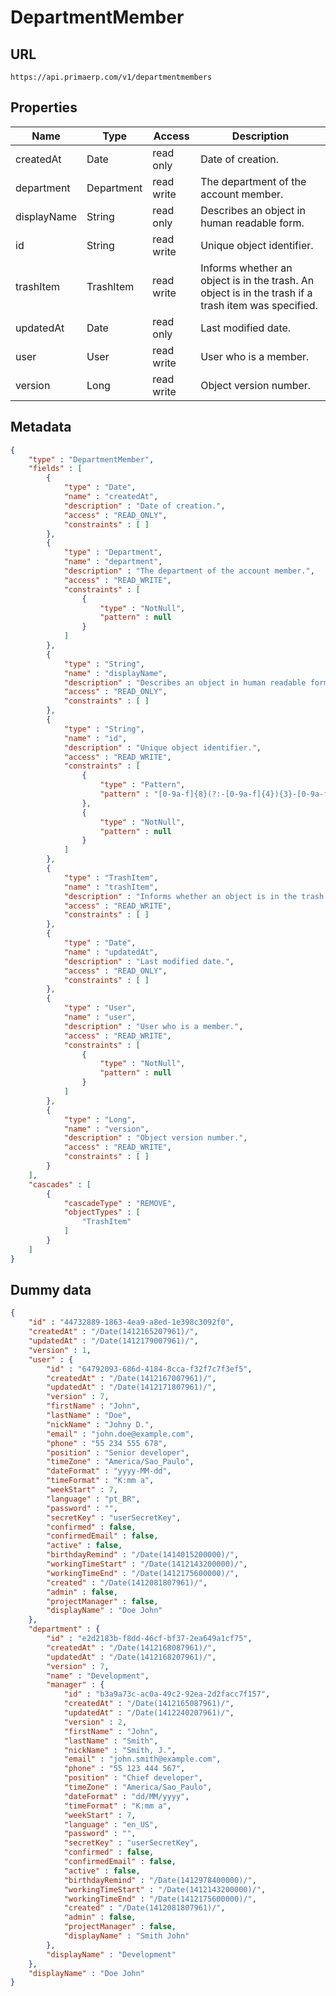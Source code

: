 DepartmentMember
==

## URL

	https://api.primaerp.com/v1/departmentmembers

## Properties

| Name        | Type       | Access     | Description                                                                                         |
|-------------|------------|------------|-----------------------------------------------------------------------------------------------------|
| createdAt   | Date       | read only  | Date of creation.                                                                                   |
| department  | Department | read write | The department of the account member.                                                               |
| displayName | String     | read only  | Describes an object in human readable form.                                                         |
| id          | String     | read write | Unique object identifier.                                                                           |
| trashItem   | TrashItem  | read write | Informs whether an object is in the trash. An object is in the trash if a trash item was specified. |
| updatedAt   | Date       | read only  | Last modified date.                                                                                 |
| user        | User       | read write | User who is a member.                                                                               |
| version     | Long       | read write | Object version number.                                                                              |

## Metadata

```JSON
{
	"type" : "DepartmentMember",
	"fields" : [
		{
			"type" : "Date",
			"name" : "createdAt",
			"description" : "Date of creation.",
			"access" : "READ_ONLY",
			"constraints" : [ ]
		},
		{
			"type" : "Department",
			"name" : "department",
			"description" : "The department of the account member.",
			"access" : "READ_WRITE",
			"constraints" : [
				{
					"type" : "NotNull",
					"pattern" : null
				}
			]
		},
		{
			"type" : "String",
			"name" : "displayName",
			"description" : "Describes an object in human readable form.",
			"access" : "READ_ONLY",
			"constraints" : [ ]
		},
		{
			"type" : "String",
			"name" : "id",
			"description" : "Unique object identifier.",
			"access" : "READ_WRITE",
			"constraints" : [
				{
					"type" : "Pattern",
					"pattern" : "[0-9a-f]{8}(?:-[0-9a-f]{4}){3}-[0-9a-f]{12}"
				},
				{
					"type" : "NotNull",
					"pattern" : null
				}
			]
		},
		{
			"type" : "TrashItem",
			"name" : "trashItem",
			"description" : "Informs whether an object is in the trash. An object is in the trash if a trash item was specified.",
			"access" : "READ_WRITE",
			"constraints" : [ ]
		},
		{
			"type" : "Date",
			"name" : "updatedAt",
			"description" : "Last modified date.",
			"access" : "READ_ONLY",
			"constraints" : [ ]
		},
		{
			"type" : "User",
			"name" : "user",
			"description" : "User who is a member.",
			"access" : "READ_WRITE",
			"constraints" : [
				{
					"type" : "NotNull",
					"pattern" : null
				}
			]
		},
		{
			"type" : "Long",
			"name" : "version",
			"description" : "Object version number.",
			"access" : "READ_WRITE",
			"constraints" : [ ]
		}
	],
	"cascades" : [
		{
			"cascadeType" : "REMOVE",
			"objectTypes" : [
				"TrashItem"
			]
		}
	]
}
```

## Dummy data

```JSON
{
	"id" : "44732889-1863-4ea9-a8ed-1e398c3092f0",
	"createdAt" : "/Date(1412165207961)/",
	"updatedAt" : "/Date(1412179007961)/",
	"version" : 1,
	"user" : {
		"id" : "64792093-686d-4184-8cca-f32f7c7f3ef5",
		"createdAt" : "/Date(1412167007961)/",
		"updatedAt" : "/Date(1412171807961)/",
		"version" : 7,
		"firstName" : "John",
		"lastName" : "Doe",
		"nickName" : "Johny D.",
		"email" : "john.doe@example.com",
		"phone" : "55 234 555 678",
		"position" : "Senior developer",
		"timeZone" : "America/Sao_Paulo",
		"dateFormat" : "yyyy-MM-dd",
		"timeFormat" : "K:mm a",
		"weekStart" : 7,
		"language" : "pt_BR",
		"password" : "",
		"secretKey" : "userSecretKey",
		"confirmed" : false,
		"confirmedEmail" : false,
		"active" : false,
		"birthdayRemind" : "/Date(1414015200000)/",
		"workingTimeStart" : "/Date(1412143200000)/",
		"workingTimeEnd" : "/Date(1412175600000)/",
		"created" : "/Date(1412081807961)/",
		"admin" : false,
		"projectManager" : false,
		"displayName" : "Doe John"
	},
	"department" : {
		"id" : "e2d2183b-f8dd-46cf-bf37-2ea649a1cf75",
		"createdAt" : "/Date(1412168087961)/",
		"updatedAt" : "/Date(1412168207961)/",
		"version" : 7,
		"name" : "Development",
		"manager" : {
			"id" : "b3a9a73c-ac0a-49c2-92ea-2d2facc7f157",
			"createdAt" : "/Date(1412165087961)/",
			"updatedAt" : "/Date(1412240207961)/",
			"version" : 2,
			"firstName" : "John",
			"lastName" : "Smith",
			"nickName" : "Smith, J.",
			"email" : "john.smith@example.com",
			"phone" : "55 123 444 567",
			"position" : "Chief developer",
			"timeZone" : "America/Sao_Paulo",
			"dateFormat" : "dd/MM/yyyy",
			"timeFormat" : "K:mm a",
			"weekStart" : 7,
			"language" : "en_US",
			"password" : "",
			"secretKey" : "userSecretKey",
			"confirmed" : false,
			"confirmedEmail" : false,
			"active" : false,
			"birthdayRemind" : "/Date(1412978400000)/",
			"workingTimeStart" : "/Date(1412143200000)/",
			"workingTimeEnd" : "/Date(1412175600000)/",
			"created" : "/Date(1412081807961)/",
			"admin" : false,
			"projectManager" : false,
			"displayName" : "Smith John"
		},
		"displayName" : "Development"
	},
	"displayName" : "Doe John"
}
```
